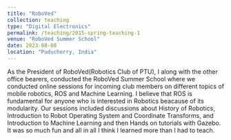 ```yaml
---
title: "RoboVed"
collection: teaching
type: "Digital Electronics"
permalink: /teaching/2015-spring-teaching-1
venue: "RoboVed Summer School"
date: 2023-08-08
location: "Puducherry, India"
---
```


As the President of RoboVed(Robotics Club of PTU), I along with the other office bearers, conducted the RoboVed Summer School where we conducted online sessions for incoming club members on different topics of mobile robotics, ROS and Machine Learning. I believe that ROS is fundamental for anyone who is interested in Robotics beacause of its modularity. Our sessions included discussions about History of Robotics, Introduction to Robot Operating System and Coordinate Transforms, and Introduction to Machine Learning and then Hands on tutorials with Gazebo. It was so much fun and all in all I think I learned more than I had to teach.
